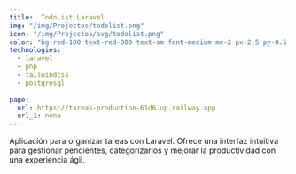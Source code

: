 ```yaml
---
title:  TodoList Laravel
img: "/img/Projectos/todolist.png"
icon: "/img/Projectos/svg/todolist.png"
color: "bg-red-100 text-red-800 text-sm font-medium me-2 px-2.5 py-0.5 rounded dark:bg-red-900 dark:text-red-300"
technologies:
  - laravel
  - php
  - tailwindcss
  - postgresql
  
page:
  url: https://tareas-production-61d6.up.railway.app
  url_1: none
---
```


Aplicación para organizar tareas con Laravel. Ofrece una interfaz intuitiva para gestionar pendientes, categorizarlos y mejorar la productividad con una experiencia ágil.